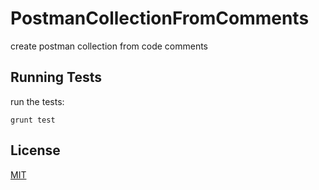 # PostmanCollectionFromComments

create postman collection from code comments


## Running Tests

run the tests:

    grunt test


## License

[MIT](LICENSE)

